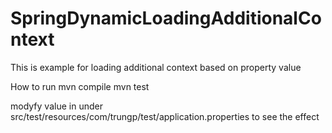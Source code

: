 # SpringDynamicLoadingAdditionalContext
This is example for loading additional context based on property value

How to run
mvn compile
mvn test

modyfy value in under src/test/resources/com/trungp/test/application.properties to see the effect
